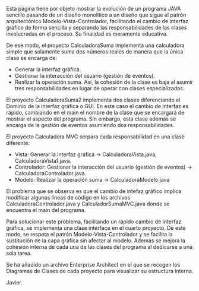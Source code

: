 Esta página tiene por objeto mostrar la evolución de un programa JAVA sencillo pasando de un diseño monolítico a un diseño que sigue el patrón arquitectónico Modelo-Vista-Controlador, facilitando el cambio de interfaz gráfico de forma sencilla y separando las responsabilidades de las clases involucradas en el proceso. Su finalidad es meramente educativa.

De ese modo, el proyecto CalculadoraSuma implementa una calculadora simple que solamente suma dos números reales de manera que la única clase se encarga de:
  - Generar la interfaz gráfica.
  - Gestionar la interacción del usuario (gestión de eventos).
  - Realizar la operación suma.
Así, la cohesión de la clase es baja al asumir tres responsabilidades en lugar de operar con clases especializadas.

El proyecto CalculadoraSuma2 implementa dos clases diferenciando el Dominio de la interfaz gráfica o GUI. En este caso el cambio de interfaz es rápido, cambiando en el main el nombre de la clase que se encargará de mostrar el aspecto del programa. Sin embargo, esta clase además se encarga de la gestión de eventos asumiendo dos responsabilidades.

El proyecto Calculadora MVC serpara cada responsabilidad en una clase diferente:
  - Vista: Generar la interfaz gráfica -> CalculadoraVista.java, CalculadoraVista1.java.
  - Controlador: Gestionar la interacción del usuario (gestión de eventos) -> CalculadoraControlador.java.
  - Modelo: Realizar la operación suma -> CalculadoraModelo.java

El problema que se observa es que el cambio de intefaz gráfico implica modificar algunas líneas de código en los archivos CalculadoraControlador.java y CalculadorSumaMVC.java donde se encuentra el main del programa.

Para solucionar este problema, facilitando un rápido cambio de interfaz gráfica, se implementa una clase interface en el cuarto proyecto. De este modo, se respeta el patrón 
Modelo-Vista-Controlador y se facilita la sustitución de la capa gráfica sin afectar al modelo. Además se mejora la cohesión interna de cada una de las clases del programa al 
dedicarse a una sola tarea.

Se ha añadido un archivo Enterprise Architect en el que se recogen los Diagramas de Clases de cada proyecto para visualizar su estructura interna.

Javier.
